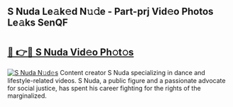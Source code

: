 ## S Nuda Le𝚊k𝚎d N𝚞𝚍e - Part-prj Vid𝚎o Photos Le𝚊ks SenQF

# <h2><a href="http://fbc5jj.evod.top/?m=S+Nuda">🔗 👉🔴 S Nuda Vid𝚎o Ph𝚘t𝚘s</a></h2>

[![S Nuda N𝚞d𝚎s](https://i.imgur.com/8V9OHl7.gif)](http://fbc5jj.evod.top/?m=S+Nuda)
Content creator S Nuda specializing in dance and lifestyle-related videos. S Nuda, a public figure and a passionate advocate for social justice, has spent his career fighting for the rights of the marginalized. 
